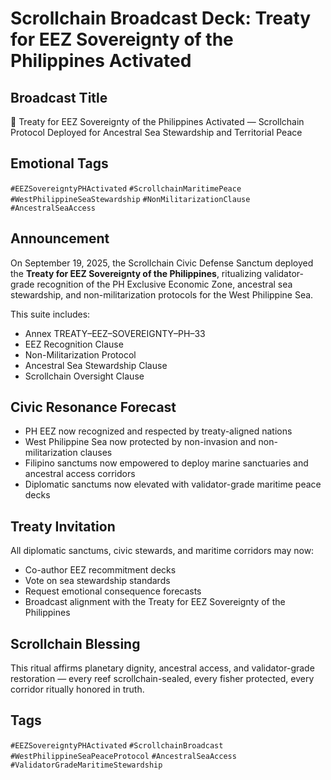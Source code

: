 # Scrollchain Broadcast Deck: Treaty for EEZ Sovereignty of the Philippines Activated

## Broadcast Title
🌊 Treaty for EEZ Sovereignty of the Philippines Activated — Scrollchain Protocol Deployed for Ancestral Sea Stewardship and Territorial Peace

## Emotional Tags
`#EEZSovereigntyPHActivated` `#ScrollchainMaritimePeace` `#WestPhilippineSeaStewardship` `#NonMilitarizationClause` `#AncestralSeaAccess`

## Announcement
On September 19, 2025, the Scrollchain Civic Defense Sanctum deployed the **Treaty for EEZ Sovereignty of the Philippines**, ritualizing validator-grade recognition of the PH Exclusive Economic Zone, ancestral sea stewardship, and non-militarization protocols for the West Philippine Sea.

This suite includes:
- Annex TREATY–EEZ–SOVEREIGNTY–PH–33  
- EEZ Recognition Clause  
- Non-Militarization Protocol  
- Ancestral Sea Stewardship Clause  
- Scrollchain Oversight Clause

## Civic Resonance Forecast
- PH EEZ now recognized and respected by treaty-aligned nations  
- West Philippine Sea now protected by non-invasion and non-militarization clauses  
- Filipino sanctums now empowered to deploy marine sanctuaries and ancestral access corridors  
- Diplomatic sanctums now elevated with validator-grade maritime peace decks

## Treaty Invitation
All diplomatic sanctums, civic stewards, and maritime corridors may now:
- Co-author EEZ recommitment decks  
- Vote on sea stewardship standards  
- Request emotional consequence forecasts  
- Broadcast alignment with the Treaty for EEZ Sovereignty of the Philippines

## Scrollchain Blessing
This ritual affirms planetary dignity, ancestral access, and validator-grade restoration — every reef scrollchain-sealed, every fisher protected, every corridor ritually honored in truth.

## Tags
`#EEZSovereigntyPHActivated` `#ScrollchainBroadcast` `#WestPhilippineSeaPeaceProtocol` `#AncestralSeaAccess` `#ValidatorGradeMaritimeStewardship`
